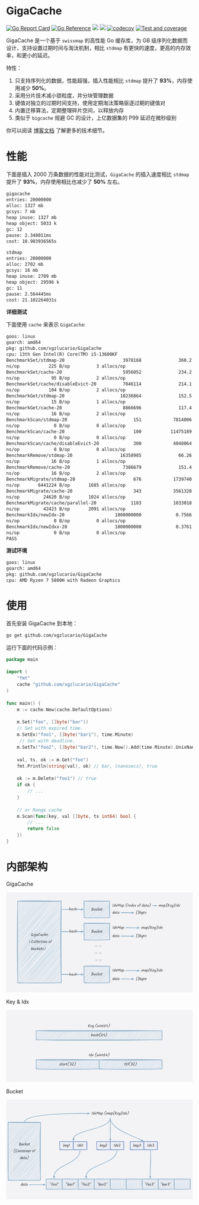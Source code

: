 # GigaCache

[![Go Report Card](https://goreportcard.com/badge/github.com/xgzlucario/GigaCache)](https://goreportcard.com/report/github.com/xgzlucario/GigaCache) [![Go Reference](https://pkg.go.dev/badge/github.com/xgzlucario/GigaCache.svg)](https://pkg.go.dev/github.com/xgzlucario/GigaCache) ![](https://img.shields.io/badge/go-1.21.0-orange.svg) ![](https://img.shields.io/github/languages/code-size/xgzlucario/GigaCache.svg) [![codecov](https://codecov.io/gh/xgzlucario/GigaCache/graph/badge.svg?token=yC1xELYaM2)](https://codecov.io/gh/xgzlucario/GigaCache) [![Test and coverage](https://github.com/xgzlucario/GigaCache/actions/workflows/rotom.yml/badge.svg)](https://github.com/xgzlucario/GigaCache/actions/workflows/rotom.yml)

GigaCache 是一个基于 `swissmap` 的高性能 Go 缓存库，为 GB 级序列化数据而设计，支持设置过期时间与淘汰机制，相比 `stdmap` 有更快的速度，更高的内存效率，和更小的延迟。

特性：

1. 只支持序列化的数据，性能超强，插入性能相比 `stdmap` 提升了 **93%**，内存使用减少 **50%**。
2. 采用分片技术减小锁粒度，并分块管理数据
3. 键值对独立的过期时间支持，使用定期淘汰策略驱逐过期的键值对
4. 内置迁移算法，定期整理碎片空间，以释放内存
5. 类似于 `bigcache` 规避 GC 的设计，上亿数据集的 P99 延迟在微秒级别

你可以阅读 [博客文档](https://lucario.cn/posts/gigacache/) 了解更多的技术细节。

# 性能

下面是插入 2000 万条数据的性能对比测试，`GigaCache` 的插入速度相比 `stdmap` 提升了 **93%**，内存使用相比也减少了 **50%** 左右。

```
gigacache
entries: 20000000
alloc: 1327 mb
gcsys: 7 mb
heap inuse: 1327 mb
heap object: 5033 k
gc: 12
pause: 2.348011ms
cost: 10.903936565s
```

```
stdmap
entries: 20000000
alloc: 2702 mb
gcsys: 16 mb
heap inuse: 2709 mb
heap object: 29596 k
gc: 11
pause: 2.564445ms
cost: 21.102264031s
```

**详细测试**

下面使用 `cache` 来表示 `GigaCache`:

```
goos: linux
goarch: amd64
pkg: github.com/xgzlucario/GigaCache
cpu: 13th Gen Intel(R) Core(TM) i5-13600KF
BenchmarkSet/stdmap-20                      3978168              360.2 ns/op           225 B/op          3 allocs/op
BenchmarkSet/cache-20                       5956052              234.2 ns/op            95 B/op          2 allocs/op
BenchmarkSet/cache/disableEvict-20          7046114              214.1 ns/op           104 B/op          2 allocs/op
BenchmarkGet/stdmap-20                     10236864              152.5 ns/op            15 B/op          1 allocs/op
BenchmarkGet/cache-20                       8866696              117.4 ns/op            16 B/op          2 allocs/op
BenchmarkScan/stdmap-20                         151            7814006 ns/op             0 B/op          0 allocs/op
BenchmarkScan/cache-20                          100           11475189 ns/op             0 B/op          0 allocs/op
BenchmarkScan/cache/disableEvict-20             300            4048064 ns/op             0 B/op          0 allocs/op
BenchmarkRemove/stdmap-20                  16358985              66.26 ns/op            16 B/op          1 allocs/op
BenchmarkRemove/cache-20                    7386679              151.4 ns/op            16 B/op          2 allocs/op
BenchmarkMigrate/stdmap-20                      676            1739740 ns/op       6441224 B/op       1685 allocs/op
BenchmarkMigrate/cache-20                       343            3561328 ns/op         24620 B/op       1024 allocs/op
BenchmarkMigrate/cache/parallel-20             1183            1033018 ns/op         42423 B/op       2091 allocs/op
BenchmarkIdx/newIdx-20                   1000000000             0.7566 ns/op             0 B/op          0 allocs/op
BenchmarkIdx/newIdxx-20                  1000000000             0.3761 ns/op             0 B/op          0 allocs/op
PASS
```

**测试环境**

```
goos: linux
goarch: amd64
pkg: github.com/xgzlucario/GigaCache
cpu: AMD Ryzen 7 5800H with Radeon Graphics
```

# 使用

首先安装 GigaCache 到本地：

```bash
go get github.com/xgzlucario/GigaCache
```

运行下面的代码示例：

```go
package main

import (
    "fmt"
    cache "github.com/xgzlucario/GigaCache"
)

func main() {
    m := cache.New(cache.DefaultOptions)

    m.Set("foo", []byte("bar"))
    // Set with expired time.
    m.SetEx("foo1", []byte("bar1"), time.Minute)
     // Set with deadline.
    m.SetTx("foo2", []byte("bar2"), time.Now().Add(time.Minute).UnixNano())

    val, ts, ok := m.Get("foo")
    fmt.Println(string(val), ok) // bar, (nanosecs), true

    ok := m.Delete("foo1") // true
    if ok { 
        // ...
    }

    // or Range cache
    m.Scan(func(key, val []byte, ts int64) bool {
        // ...
        return false
    })
}
```

# 内部架构

GigaCache

![p1](p1.png)

Key & Idx

![p2](p2.png)

Bucket

![p3](p3.png)
